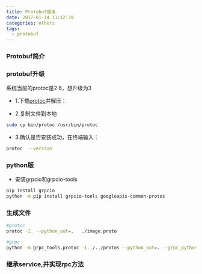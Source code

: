 ```yaml
---
title: Protobuf使用
date: 2017-01-14 11:12:39
categories: others
tags:
  - protobuf
---
```


### Protobuf简介




### protobuf升级
系统当前的protoc是2.6，想升级为3
*  1.下载[protoc](https://github.com/google/protobuf/releases)并解压：

* 2.复制文件到本地
```bash
sudo cp bin/protoc /usr/bin/protoc
```

* 3.确认是否安装成功，在终端输入：
```bash
protoc  --version
```
### python版

* 安装grpcio和grpcio-tools
```bash
pip install grpcio
python -m pip install grpcio-tools googleapis-common-protos
```

### 生成文件
```bash
#protoc
protoc -I. --python_out=.   ./image.proto

#grpc
python -m grpc_tools.protoc -I../../protos --python_out=. --grpc_python_out=. ../../protos/helloworld.proto
```

### 继承service,并实现rpc方法